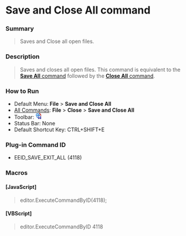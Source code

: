 # Save and Close All command

### Summary

> Saves and Close all open files.

### Description

> Saves and closes all open files. This command is equivalent to the
> [**Save All** command](file_save_all) followed by the
> [**Close All** command](exit_all).

### How to Run

- Default Menu: **File** \> **Save and Close All**
- [All Commands](../tools/all_commands): **File** \> **Close**
\> **Save and Close All**
- Toolbar: ![](../../images/saveexitall.gif)
- Status Bar: None
- Default Shortcut Key: CTRL+SHIFT+E

### Plug-in Command ID

- EEID\_SAVE\_EXIT\_ALL (4118)

### Macros

#### \[JavaScript\]

> editor.ExecuteCommandByID(4118);

#### \[VBScript\]

> editor.ExecuteCommandByID 4118
